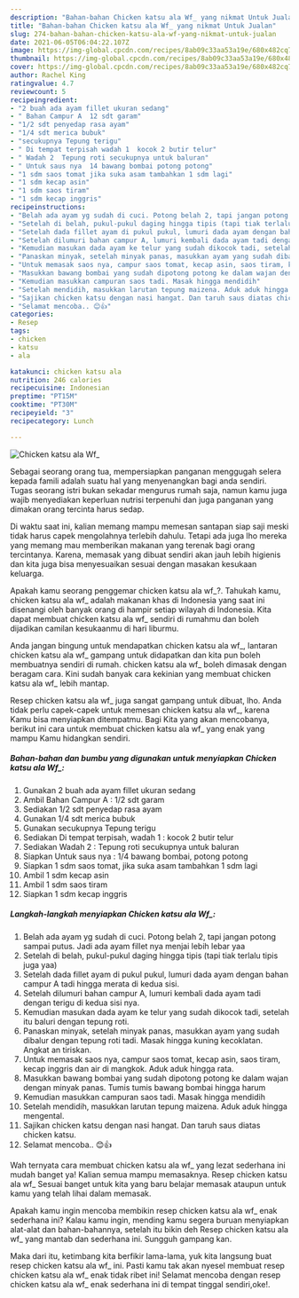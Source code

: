 ```yaml
---
description: "Bahan-bahan Chicken katsu ala Wf_ yang nikmat Untuk Jualan"
title: "Bahan-bahan Chicken katsu ala Wf_ yang nikmat Untuk Jualan"
slug: 274-bahan-bahan-chicken-katsu-ala-wf-yang-nikmat-untuk-jualan
date: 2021-06-05T06:04:22.107Z
image: https://img-global.cpcdn.com/recipes/8ab09c33aa53a19e/680x482cq70/chicken-katsu-ala-wf_-foto-resep-utama.jpg
thumbnail: https://img-global.cpcdn.com/recipes/8ab09c33aa53a19e/680x482cq70/chicken-katsu-ala-wf_-foto-resep-utama.jpg
cover: https://img-global.cpcdn.com/recipes/8ab09c33aa53a19e/680x482cq70/chicken-katsu-ala-wf_-foto-resep-utama.jpg
author: Rachel King
ratingvalue: 4.7
reviewcount: 5
recipeingredient:
- "2 buah ada ayam fillet ukuran sedang"
- " Bahan Campur A  12 sdt garam"
- "1/2 sdt penyedap rasa ayam"
- "1/4 sdt merica bubuk"
- "secukupnya Tepung terigu"
- " Di tempat terpisah wadah 1  kocok 2 butir telur"
- " Wadah 2  Tepung roti secukupnya untuk baluran"
- " Untuk saus nya  14 bawang bombai potong potong"
- "1 sdm saos tomat jika suka asam tambahkan 1 sdm lagi"
- "1 sdm kecap asin"
- "1 sdm saos tiram"
- "1 sdm kecap inggris"
recipeinstructions:
- "Belah ada ayam yg sudah di cuci. Potong belah 2, tapi jangan potong sampai putus. Jadi ada ayam fillet nya menjai lebih lebar yaa"
- "Setelah di belah, pukul-pukul daging hingga tipis (tapi tiak terlalu tipis juga yaa)"
- "Setelah dada fillet ayam di pukul pukul, lumuri dada ayam dengan bahan campur A tadi hingga merata di kedua sisi."
- "Setelah dilumuri bahan campur A, lumuri kembali dada ayam tadi dengan terigu di kedua sisi nya."
- "Kemudian masukan dada ayam ke telur yang sudah dikocok tadi, setelah itu baluri dengan tepung roti."
- "Panaskan minyak, setelah minyak panas, masukkan ayam yang sudah dibalur dengan tepung roti tadi. Masak hingga kuning kecoklatan. Angkat an tiriskan."
- "Untuk memasak saos nya, campur saos tomat, kecap asin, saos tiram, kecap inggris dan air di mangkok. Aduk aduk hingga rata."
- "Masukkan bawang bombai yang sudah dipotong potong ke dalam wajan dengan minyak panas. Tumis tumis bawang bombai hingga harum"
- "Kemudian masukkan campuran saos tadi. Masak hingga mendidih"
- "Setelah mendidih, masukkan larutan tepung maizena. Aduk aduk hingga mengental."
- "Sajikan chicken katsu dengan nasi hangat. Dan taruh saus diatas chicken katsu."
- "Selamat mencoba.. 😊👍"
categories:
- Resep
tags:
- chicken
- katsu
- ala

katakunci: chicken katsu ala 
nutrition: 246 calories
recipecuisine: Indonesian
preptime: "PT15M"
cooktime: "PT30M"
recipeyield: "3"
recipecategory: Lunch

---
```



![Chicken katsu ala Wf_](https://img-global.cpcdn.com/recipes/8ab09c33aa53a19e/680x482cq70/chicken-katsu-ala-wf_-foto-resep-utama.jpg)

Sebagai seorang orang tua, mempersiapkan panganan menggugah selera kepada famili adalah suatu hal yang menyenangkan bagi anda sendiri. Tugas seorang istri bukan sekadar mengurus rumah saja, namun kamu juga wajib menyediakan keperluan nutrisi terpenuhi dan juga panganan yang dimakan orang tercinta harus sedap.

Di waktu  saat ini, kalian memang mampu memesan santapan siap saji meski tidak harus capek mengolahnya terlebih dahulu. Tetapi ada juga lho mereka yang memang mau memberikan makanan yang terenak bagi orang tercintanya. Karena, memasak yang dibuat sendiri akan jauh lebih higienis dan kita juga bisa menyesuaikan sesuai dengan masakan kesukaan keluarga. 



Apakah kamu seorang penggemar chicken katsu ala wf_?. Tahukah kamu, chicken katsu ala wf_ adalah makanan khas di Indonesia yang saat ini disenangi oleh banyak orang di hampir setiap wilayah di Indonesia. Kita dapat membuat chicken katsu ala wf_ sendiri di rumahmu dan boleh dijadikan camilan kesukaanmu di hari liburmu.

Anda jangan bingung untuk mendapatkan chicken katsu ala wf_, lantaran chicken katsu ala wf_ gampang untuk didapatkan dan kita pun boleh membuatnya sendiri di rumah. chicken katsu ala wf_ boleh dimasak dengan beragam cara. Kini sudah banyak cara kekinian yang membuat chicken katsu ala wf_ lebih mantap.

Resep chicken katsu ala wf_ juga sangat gampang untuk dibuat, lho. Anda tidak perlu capek-capek untuk memesan chicken katsu ala wf_, karena Kamu bisa menyiapkan ditempatmu. Bagi Kita yang akan mencobanya, berikut ini cara untuk membuat chicken katsu ala wf_ yang enak yang mampu Kamu hidangkan sendiri.

<!--inarticleads1-->

##### Bahan-bahan dan bumbu yang digunakan untuk menyiapkan Chicken katsu ala Wf_:

1. Gunakan 2 buah ada ayam fillet ukuran sedang
1. Ambil  Bahan Campur A : 1/2 sdt garam
1. Sediakan 1/2 sdt penyedap rasa ayam
1. Gunakan 1/4 sdt merica bubuk
1. Gunakan secukupnya Tepung terigu
1. Sediakan  Di tempat terpisah, wadah 1 : kocok 2 butir telur
1. Sediakan  Wadah 2 : Tepung roti secukupnya untuk baluran
1. Siapkan  Untuk saus nya : 1/4 bawang bombai, potong potong
1. Siapkan 1 sdm saos tomat, jika suka asam tambahkan 1 sdm lagi
1. Ambil 1 sdm kecap asin
1. Ambil 1 sdm saos tiram
1. Siapkan 1 sdm kecap inggris




<!--inarticleads2-->

##### Langkah-langkah menyiapkan Chicken katsu ala Wf_:

1. Belah ada ayam yg sudah di cuci. Potong belah 2, tapi jangan potong sampai putus. Jadi ada ayam fillet nya menjai lebih lebar yaa
1. Setelah di belah, pukul-pukul daging hingga tipis (tapi tiak terlalu tipis juga yaa)
1. Setelah dada fillet ayam di pukul pukul, lumuri dada ayam dengan bahan campur A tadi hingga merata di kedua sisi.
1. Setelah dilumuri bahan campur A, lumuri kembali dada ayam tadi dengan terigu di kedua sisi nya.
1. Kemudian masukan dada ayam ke telur yang sudah dikocok tadi, setelah itu baluri dengan tepung roti.
1. Panaskan minyak, setelah minyak panas, masukkan ayam yang sudah dibalur dengan tepung roti tadi. Masak hingga kuning kecoklatan. Angkat an tiriskan.
1. Untuk memasak saos nya, campur saos tomat, kecap asin, saos tiram, kecap inggris dan air di mangkok. Aduk aduk hingga rata.
1. Masukkan bawang bombai yang sudah dipotong potong ke dalam wajan dengan minyak panas. Tumis tumis bawang bombai hingga harum
1. Kemudian masukkan campuran saos tadi. Masak hingga mendidih
1. Setelah mendidih, masukkan larutan tepung maizena. Aduk aduk hingga mengental.
1. Sajikan chicken katsu dengan nasi hangat. Dan taruh saus diatas chicken katsu.
1. Selamat mencoba.. 😊👍




Wah ternyata cara membuat chicken katsu ala wf_ yang lezat sederhana ini mudah banget ya! Kalian semua mampu memasaknya. Resep chicken katsu ala wf_ Sesuai banget untuk kita yang baru belajar memasak ataupun untuk kamu yang telah lihai dalam memasak.

Apakah kamu ingin mencoba membikin resep chicken katsu ala wf_ enak sederhana ini? Kalau kamu ingin, mending kamu segera buruan menyiapkan alat-alat dan bahan-bahannya, setelah itu bikin deh Resep chicken katsu ala wf_ yang mantab dan sederhana ini. Sungguh gampang kan. 

Maka dari itu, ketimbang kita berfikir lama-lama, yuk kita langsung buat resep chicken katsu ala wf_ ini. Pasti kamu tak akan nyesel membuat resep chicken katsu ala wf_ enak tidak ribet ini! Selamat mencoba dengan resep chicken katsu ala wf_ enak sederhana ini di tempat tinggal sendiri,oke!.

